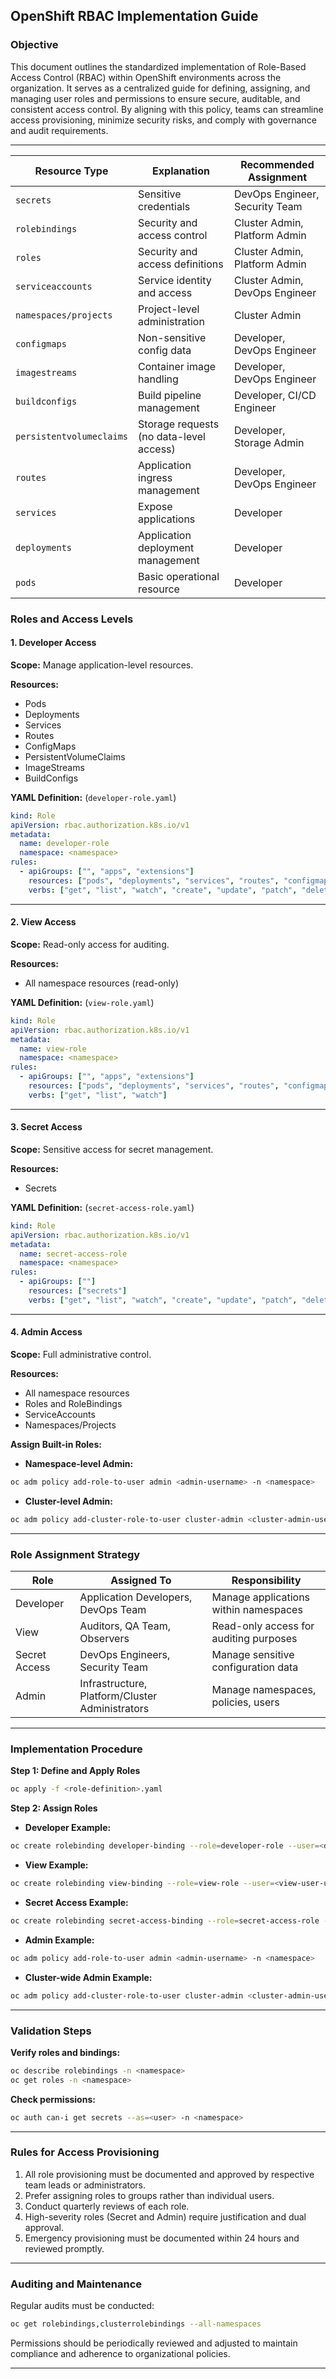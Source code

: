 ## OpenShift RBAC Implementation Guide

### Objective

This document outlines the standardized implementation of Role-Based Access Control (RBAC) within OpenShift environments across the organization. It serves as a centralized guide for defining, assigning, and managing user roles and permissions to ensure secure, auditable, and consistent access control. By aligning with this policy, teams can streamline access provisioning, minimize security risks, and comply with governance and audit requirements.

---

| Resource Type            | Explanation                             | Recommended Assignment         |
| ------------------------ | --------------------------------------- | ------------------------------ |
| `secrets`                | Sensitive credentials                   | DevOps Engineer, Security Team |
| `rolebindings`           | Security and access control             | Cluster Admin, Platform Admin  |
| `roles`                  | Security and access definitions         | Cluster Admin, Platform Admin  |
| `serviceaccounts`        | Service identity and access             | Cluster Admin, DevOps Engineer |
| `namespaces/projects`    | Project-level administration            | Cluster Admin                  |
| `configmaps`             | Non-sensitive config data               | Developer, DevOps Engineer     |
| `imagestreams`           | Container image handling                | Developer, DevOps Engineer     |
| `buildconfigs`           | Build pipeline management               | Developer, CI/CD Engineer      |
| `persistentvolumeclaims` | Storage requests (no data-level access) | Developer, Storage Admin       |
| `routes`                 | Application ingress management          | Developer, DevOps Engineer     |
| `services`               | Expose applications                     | Developer                      |
| `deployments`            | Application deployment management       | Developer                      |
| `pods`                   | Basic operational resource              | Developer                      |



### Roles and Access Levels

#### 1. Developer Access

**Scope:** Manage application-level resources.

**Resources:**

* Pods
* Deployments
* Services
* Routes
* ConfigMaps
* PersistentVolumeClaims
* ImageStreams
* BuildConfigs

**YAML Definition:** (`developer-role.yaml`)

```yaml
kind: Role
apiVersion: rbac.authorization.k8s.io/v1
metadata:
  name: developer-role
  namespace: <namespace>
rules:
  - apiGroups: ["", "apps", "extensions"]
    resources: ["pods", "deployments", "services", "routes", "configmaps", "persistentvolumeclaims", "imagestreams", "buildconfigs"]
    verbs: ["get", "list", "watch", "create", "update", "patch", "delete"]
```

---

#### 2. View Access

**Scope:** Read-only access for auditing.

**Resources:**

* All namespace resources (read-only)

**YAML Definition:** (`view-role.yaml`)

```yaml
kind: Role
apiVersion: rbac.authorization.k8s.io/v1
metadata:
  name: view-role
  namespace: <namespace>
rules:
  - apiGroups: ["", "apps", "extensions"]
    resources: ["pods", "deployments", "services", "routes", "configmaps", "persistentvolumeclaims", "imagestreams", "buildconfigs", "secrets", "roles", "rolebindings", "serviceaccounts"]
    verbs: ["get", "list", "watch"]
```

---

#### 3. Secret Access

**Scope:** Sensitive access for secret management.

**Resources:**

* Secrets

**YAML Definition:** (`secret-access-role.yaml`)

```yaml
kind: Role
apiVersion: rbac.authorization.k8s.io/v1
metadata:
  name: secret-access-role
  namespace: <namespace>
rules:
  - apiGroups: [""]
    resources: ["secrets"]
    verbs: ["get", "list", "watch", "create", "update", "patch", "delete"]
```

---

#### 4. Admin Access

**Scope:** Full administrative control.

**Resources:**

* All namespace resources
* Roles and RoleBindings
* ServiceAccounts
* Namespaces/Projects

**Assign Built-in Roles:**

* **Namespace-level Admin:**

```bash
oc adm policy add-role-to-user admin <admin-username> -n <namespace>
```

* **Cluster-level Admin:**

```bash
oc adm policy add-cluster-role-to-user cluster-admin <cluster-admin-username>
```

---

### Role Assignment Strategy

| Role          | Assigned To                                     | Responsibility                         |
| ------------- | ----------------------------------------------- | -------------------------------------- |
| Developer     | Application Developers, DevOps Team             | Manage applications within namespaces  |
| View          | Auditors, QA Team, Observers                    | Read-only access for auditing purposes |
| Secret Access | DevOps Engineers, Security Team                 | Manage sensitive configuration data    |
| Admin         | Infrastructure, Platform/Cluster Administrators | Manage namespaces, policies, users     |

---

### Implementation Procedure

**Step 1: Define and Apply Roles**

```bash
oc apply -f <role-definition>.yaml
```

**Step 2: Assign Roles**

* **Developer Example:**

```bash
oc create rolebinding developer-binding --role=developer-role --user=<developer-username> -n <namespace>
```

* **View Example:**

```bash
oc create rolebinding view-binding --role=view-role --user=<view-user-username> -n <namespace>
```

* **Secret Access Example:**

```bash
oc create rolebinding secret-access-binding --role=secret-access-role --user=<secret-manager-username> -n <namespace>
```

* **Admin Example:**

```bash
oc adm policy add-role-to-user admin <admin-username> -n <namespace>
```

* **Cluster-wide Admin Example:**

```bash
oc adm policy add-cluster-role-to-user cluster-admin <cluster-admin-username>
```

---

### Validation Steps

**Verify roles and bindings:**

```bash
oc describe rolebindings -n <namespace>
oc get roles -n <namespace>
```

**Check permissions:**

```bash
oc auth can-i get secrets --as=<user> -n <namespace>
```

---

### Rules for Access Provisioning

1. All role provisioning must be documented and approved by respective team leads or administrators.
2. Prefer assigning roles to groups rather than individual users.
3. Conduct quarterly reviews of each role.
4. High-severity roles (Secret and Admin) require justification and dual approval.
5. Emergency provisioning must be documented within 24 hours and reviewed promptly.

---

### Auditing and Maintenance

Regular audits must be conducted:

```bash
oc get rolebindings,clusterrolebindings --all-namespaces
```

Permissions should be periodically reviewed and adjusted to maintain compliance and adherence to organizational policies.

---

